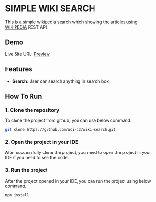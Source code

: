 # SIMPLE WIKI SEARCH

This is a simple wikipedia search which showing the articles using [WIKIPEDIA](https://en.wikipedia.org/w/api.php) REST API.

## Demo

Live Site URL: [Preview](simple-wiki-search.vercel.app)

## Features

- **Search**: User can search anything in search box.

## How To Run

### 1. Clone the repository

 To clone the project from github, you can use below command.

 ```bash
git clone https://github.com/uci-12/wiki-search.git
```

### 2. Open the project in your IDE

After successfully clone the project, you need to open the project in your IDE if you need to see the code.

### 3. Run the project

After the project opened in your IDE, you can run the project using below command.

```bash
npm install
```